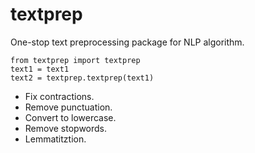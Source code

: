 # textprep
One-stop text preprocessing package for NLP algorithm. 

`from textprep import textprep` \
`text1 = text1` \
`text2 = textprep.textprep(text1)`

* Fix contractions.
* Remove punctuation.
* Convert to lowercase.
* Remove stopwords.
* Lemmatitztion.
